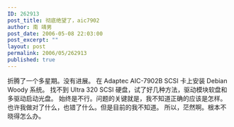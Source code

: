 ```yaml
---
ID: 262913
post_title: 彻底绝望了，aic7902
author: 南 靖男
post_date: 2006-05-08 22:03:00
post_excerpt: ""
layout: post
permalink: 2006/05/262913
published: true
---
```

折腾了一个多星期。没有进展。
在 Adaptec AIC-7902B SCSI 卡上安装 Debian Woody 系统。
找不到 Ultra 320 SCSI 硬盘，试了好几种方法，驱动模块软盘和多驱动启动光盘。
始终是不行。问题的关键就是，我不知道正确的应该是怎样。
也许我做对了什么，也错了什么。但是目前的我不知道。
所以，茫然啊。根本不晓得怎么办。